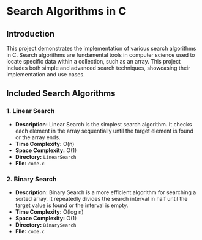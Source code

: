 # Search Algorithms in C

## Introduction

This project demonstrates the implementation of various search algorithms in C. Search algorithms are fundamental tools in computer science used to locate specific data within a collection, such as an array. This project includes both simple and advanced search techniques, showcasing their implementation and use cases.

## Included Search Algorithms

### 1. Linear Search
- **Description:** Linear Search is the simplest search algorithm. It checks each element in the array sequentially until the target element is found or the array ends.
- **Time Complexity:** O(n)
- **Space Complexity:** O(1)
- **Directory:** `LinearSearch`
- **File:** `code.c`

### 2. Binary Search
- **Description:** Binary Search is a more efficient algorithm for searching a sorted array. It repeatedly divides the search interval in half until the target value is found or the interval is empty.
- **Time Complexity:** O(log n)
- **Space Complexity:** O(1)
- **Directory:** `BinarySearch`
- **File:** `code.c`

